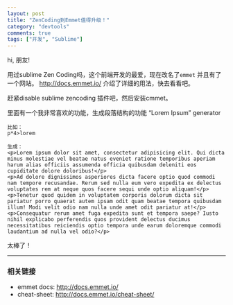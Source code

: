 ```yaml
---
layout: post
title: "ZenCoding到Emmet值得升级！"
category: "devtools"
comments: true
tags: ["开发", "Sublime"]
---
```


hi, 朋友!

用过sublime Zen Coding吗，这个前端开发的最爱，现在改名了`emmet` 并且有了一个网站。
<http://docs.emmet.io/> 介绍了详细的用法，快去看看吧。

赶紧disable sublime zencoding 插件吧，然后安装cmmet。



里面有一个我非常喜欢的功能，生成段落结构的功能 “Lorem Ipsum” generator

    比如：
    p*4>lorem

    生成：
    <p>Lorem ipsum dolor sit amet, consectetur adipisicing elit. Qui dicta minus molestiae vel beatae natus eveniet ratione temporibus aperiam harum alias officiis assumenda officia quibusdam deleniti eos cupiditate dolore doloribus!</p>
    <p>Ad dolore dignissimos asperiores dicta facere optio quod commodi nam tempore recusandae. Rerum sed nulla eum vero expedita ex delectus voluptates rem at neque quos facere sequi unde optio aliquam!</p>
    <p>Tenetur quod quidem in voluptatem corporis dolorum dicta sit pariatur porro quaerat autem ipsam odit quam beatae tempora quibusdam illum! Modi velit odio nam nulla unde amet odit pariatur at!</p>
    <p>Consequatur rerum amet fuga expedita sunt et tempora saepe? Iusto nihil explicabo perferendis quos provident delectus ducimus necessitatibus reiciendis optio tempora unde earum doloremque commodi laudantium ad nulla vel odio?</p>

太棒了！

----------------------------

### 相关链接
* emmet docs: <http://docs.emmet.io/>
* cheat-sheet: <http://docs.emmet.io/cheat-sheet/>